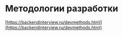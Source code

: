 # Методологии разработки

[https://backendinterview.ru/devmethods.html](https://backendinterview.ru/devmethods.html)
